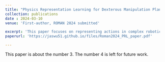 ```yaml
---
title: "Physics Representation Learning for Dexterous Manipulation Planning"
collection: publications
date : 2024-03-10
venue: 'First-author, ROMAN 2024 submitted'

excerpt: 'This paper focuses on representing actions in complex robotics tool-use manipulations, as underlying physics laws. This physics representation framework allowed the robot to understand and utilize the physics laws behind the grasping actions. '
paperurl: 'https://jaswu51.github.io/files/Roman2024_PRL_paper.pdf'

---
```

This paper is about the number 3. The number 4 is left for future work.


